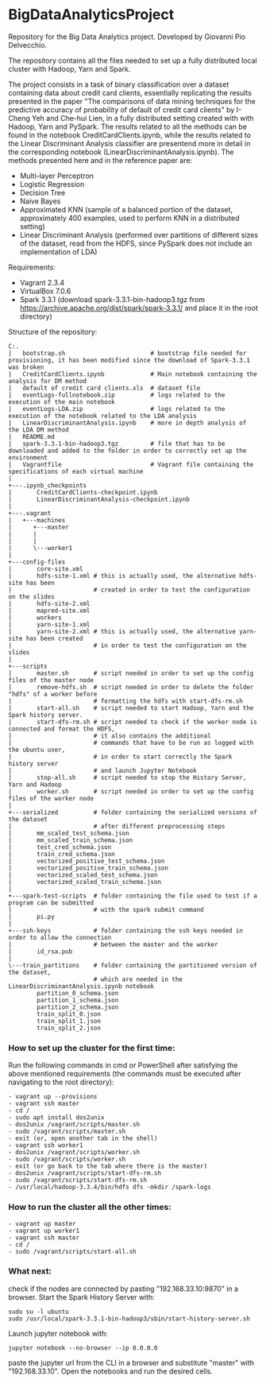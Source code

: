 # BigDataAnalyticsProject
Repository for the Big Data Analytics project.
Developed by Giovanni Pio Delvecchio.

The repository contains all the files needed to set up a fully distributed local cluster with Hadoop, Yarn and Spark. 

The project consists in a task of binary classification over a dataset containing data about credit card clients, essentially replicating the
results presented in the paper "The comparisons of data mining techniques for the predictive accuracy of probability of default of credit card clients" 
by I-Cheng Yeh and Che-hui Lien, in a fully distributed setting created with with Hadoop, Yarn and PySpark.
The results related to all the methods can be found in the notebook CreditCardClients.ipynb, while the results related to the
Linear Discriminant Analysis classifier are presentend more in detail in the corresponding notebook (LinearDiscriminantAnalysis.ipynb).
The methods presented here and in the reference paper are:
- Multi-layer Perceptron
- Logistic Regression
- Decision Tree
- Naive Bayes
- Approximated KNN (sample of a balanced portion of the dataset, approximately 400 examples, used to perform KNN in a distributed setting)
- Linear Discriminant Analysis (performed over partitions of different sizes of the dataset, read from the HDFS, since PySpark
                                does not include an implementation of LDA)

Requirements: 
- Vagrant 2.3.4       
- VirtualBox 7.0.6
- Spark 3.3.1 (download spark-3.3.1-bin-hadoop3.tgz from https://archive.apache.org/dist/spark/spark-3.3.1/ and place it in the root directory)

Structure of the repository:
```
C:.
|   bootstrap.sh                        # bootstrap file needed for provisioning, it has been modified since the download of Spark-3.3.1 was broken
|   CreditCardClients.ipynb             # Main notebook containing the analysis for DM method
|   default of credit card clients.xls  # dataset file
|   eventLogs-fullnotebook.zip          # logs related to the execution of the main notebook
|   eventLogs-LDA.zip                   # logs related to the execution of the notebook related to the LDA analysis
|   LinearDiscriminantAnalysis.ipynb    # more in depth analysis of the LDA DM method
|   README.md                           
|   spark-3.3.1-bin-hadoop3.tgz         # file that has to be downloaded and added to the folder in order to correctly set up the environment
|   Vagrantfile                         # Vagrant file containing the specifications of each virtual machine
|
+---.ipynb_checkpoints 
|       CreditCardClients-checkpoint.ipynb 
|       LinearDiscriminantAnalysis-checkpoint.ipynb 
|
+---.vagrant
|   +---machines
|      +---master
|      |
|      |
|      \---worker1
|         
+---config-files
|       core-site.xml
|       hdfs-site-1.xml # this is actually used, the alternative hdfs-site has been 
|                       # created in order to test the configuration on the slides
|       hdfs-site-2.xml
|       mapred-site.xml
|       workers
|       yarn-site-1.xml 
|       yarn-site-2.xml # this is actually used, the alternative yarn-site has been created 
|                       # in order to test the configuration on the slides
|
+---scripts
|       master.sh       # script needed in order to set up the config files of the master node
|       remove-hdfs.sh  # script needed in order to delete the folder "hdfs" of a worker before 
|                       # formatting the hdfs with start-dfs-rm.sh
|       start-all.sh    # script needed to start Hadoop, Yarn and the Spark history server.
|       start-dfs-rm.sh # script needed to check if the worker node is connected and format the HDFS, 
|                       # it also contains the additional
|                       # commands that have to be run as logged with the ubuntu user, 
|                       # in order to start correctly the Spark history server
|                       # and launch Jupyter Notebook
|       stop-all.sh     # script needed to stop the History Server, Yarn and Hadoop
|       worker.sh       # script needed in order to set up the config files of the worker node
|
+---serialized          # folder containing the serialized versions of the dataset 
|                       # after different preprocessing steps
|       mm_scaled_test_schema.json
|       mm_scaled_train_schema.json
|       test_cred_schema.json
|       train_cred_schema.json
|       vectorized_positive_test_schema.json
|       vectorized_positive_train_schema.json
|       vectorized_scaled_test_schema.json
|       vectorized_scaled_train_schema.json
|
+---spark-test-scripts  # folder containing the file used to test if a program can be submitted 
|                       # with the spark submit command
|       pi.py
|
+---ssh-keys            # folder containing the ssh keys needed in order to allow the connection 
|                       # between the master and the worker
|       id_rsa.pub
|
\---train_partitions    # folder containing the partitioned version of the dataset, 
                        # which are needed in the LinearDiscriminantAnalysis.ipynb notebook
        partition_0_schema.json
        partition_1_schema.json
        partition_2_schema.json
        train_split_0.json
        train_split_1.json
        train_split_2.json
```

### How to set up the cluster for the first time:
Run the following commands in cmd or PowerShell after satisfying the above mentioned requirements 
(the commands must be executed after navigating to the root directory):
```
- vagrant up --provisions
- vagrant ssh master
- cd / 
- sudo apt install dos2unix
- dos2unix /vagrant/scripts/master.sh
- sudo /vagrant/scripts/master.sh
- exit (or, open another tab in the shell)
- vagrant ssh worker1
- dos2unix /vagrant/scripts/worker.sh
- sudo /vagrant/scripts/worker.sh
- exit (or go back to the tab where there is the master)
- dos2unix /vagrant/scripts/start-dfs-rm.sh
- sudo /vagrant/scripts/start-dfs-rm.sh
- /usr/local/hadoop-3.3.4/bin/hdfs dfs -mkdir /spark-logs
```

### How to run the cluster all the other times:
```
- vagrant up master
- vagrant up worker1
- vagrant ssh master
- cd /
- sudo /vagrant/scripts/start-all.sh
```

### What next:
check if the nodes are connected by pasting "192.168.33.10:9870" in a browser.
Start the Spark History Server with:
```
sudo su -l ubuntu
sudo /usr/local/spark-3.3.1-bin-hadoop3/sbin/start-history-server.sh
```

Launch jupyter notebook with:
```
jupyter notebook --no-browser --ip 0.0.0.0
```
paste the jupyter url from the CLI in a browser and substitute "master" with "192.168.33.10".
Open the notebooks and run the desired cells.
